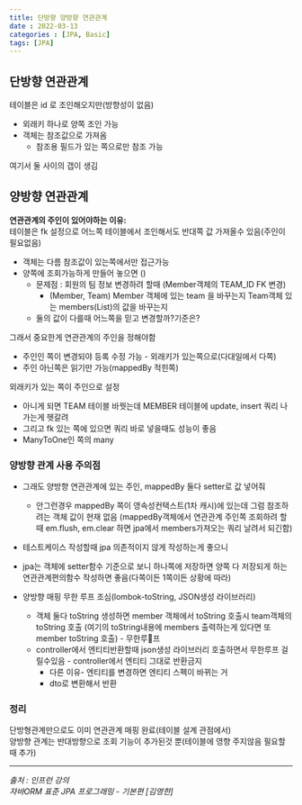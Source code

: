 ```yaml
---
title: 단방향 양방향 연관관계
date : 2022-03-13
categories : [JPA, Basic]
tags: [JPA]
---
```

## 단방향 연관관계
테이블은 id 로 조인해오지만(방향성이 없음)
* 외래키 하나로 양쪽 조인 가능
* 객체는 참조값으로 가져옴
  * 참조용 필드가 있는 쪽으로만 참조 가능

여기서 둘  사이의 갭이 생김

## 양방향 연관관계
**연관관계의 주인이 있어야하는 이유:**<br>
테이블은 fk 설정으로 어느쪽 테이블에서 조인해서도 반대쪽 값 가져올수 있음(주인이 필요없음)
* 객체는 다름 참조값이 있는쪽에서만 접근가능
* 양쪽에 조회가능하게 만들어 놓으면 ()
  * 문제점 : 회원의 팀 정보 변경하려 할때 (Member객체의 TEAM_ID FK 변경)<br>
    * (Member, Team) Member 객체에 있는 team 을 바꾸는지 Team객체 있는 members(List)의 값을 바꾸는지
  * 둘의 값이 다를때 어느쪽을 믿고 변경할까?기준은?

그래서 중요한게 연관관계의 주인을 정해야함
* 주인인 쪽이 변경되야 등록 수정 가능 - 외래키가 있는쪽으로(다대일에서 다쪽)
* 주인 아닌쪽은 읽기만 가능(mappedBy 적힌쪽)

외래키가 있는 쪽이 주인으로 설정
* 아니게 되면 TEAM 테이블 바꿧는데 MEMBER 테이블에 update, insert 쿼리 나가는게 헷갈려
* 그리고 fk 있는 쪽에 있으면 쿼리 바로 넣을때도 성능이 좋음
* ManyToOne인 쪽의 many

### 양방향 관계 사용 주의점
* 그래도 양방향 연관관계에 있는 주인, mappedBy 둘다 setter로 값 넣어줘
  * 안그런경우 mappedBy 쪽이 영속성컨택스트(1차 캐시)에 있는데 그럼 참조하려는 객체 값이 현재 없음
    (mappedBy객체에서 연관관계 주인쪽 조회하려 할때 em.flush, em.clear 하면 jpa에서 members가져오는 쿼리 날려서 되긴함)

* 테스트케이스 작성할때 jpa 의존적이지 않게 작성하는게 좋으니
* jpa는 객체에 setter함수 기준으로 보니 하나쪽에 저장하면 양쪽 다 저장되게 하는 연관관계편의함수 작성하면 좋음(다쪽이든 1쪽이든 상황에 따라)
* 양방향 매핑 무한 루프 조심(lombok-toString, JSON생성 라이브러리)
  * 객체 둘다 toString 생성하면 member 객체에서 toString 호출시 team객체의 toString 호출 (여기의 toString내용에 members 출력하는게 있다면 또 member toString 호출) - 무한루프
  * controller에서 엔티티반환할때 json생성 라이브러리 호출하면서 무한루프 걸릴수있음 - controller에서 엔티티 그대로 반환금지
    * 다른 이유- 엔티티를 변경하면 엔티티 스펙이 바뀌는 거
    * dto로 변환해서 반환

### 정리
단방형관계만으로도 이미 연관관계 매핑 완료(테이블 설계 관점에서)<br>
양방향 관계는 반대방향으로 조회 기능이 추가된것 뿐(테이블에 영향 주지않음 필요할때 추가)



*** 
_출처 : 인프런 강의 <br>_
*자바ORM 표준 JPA 프로그래밍 - 기본편 [김영한]*